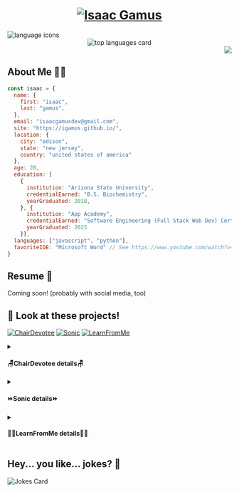 <h1 align="center">
  <a target="_blank" href="https://igamus.github.io">
    <img src="https://github.com/igamus/igamus/assets/80405823/46e4cad0-9bb6-470e-8084-c45dc471b377" alt="Isaac Gamus" />
  </a>
</h1>

<div align="left">
  <img src="https://skillicons.dev/icons?i=js,py,html,css" alt="language icons" />
</div>
<div align="center">
  <img src="https://github-readme-stats.vercel.app/api/top-langs/?username=igamus&layout=donut&theme=shadow_red" alt="top languages card" />
</div>
<div align="right">
  <img src="https://skillicons.dev/icons?i=react,redux,flask,sequelize alt="skills" />
</div>

## About Me 👨‍💼
```js
const isaac = {
  name: {
    first: "isaac",
    last: "gamus",
  },
  email: "isaacgamusdev@gmail.com",
  site: "https://igamus.github.io/",
  location: {
    city: "edison",
    state: "new jersey",
    country: "united states of america"
  },
  age: 28,
  education: [
    {
      institution: "Arizona State University",
      credentialEarned: "B.S. Biochemistry",
      yearGraduated: 2018,
    }, {
      institution: "App Academy",
      credentialEarned: "Software Engineering (Full Stack Web Dev) Certificate",
      yearGraduated: 2023
    }],
  languages: ["javascript", "python"],
  favoriteIDE: "Microsoft Word" // See https://www.youtube.com/watch?v=X34ZmkeZDos&pp=ygUNbWljcm9zb2Z0IGlkZQ%3D%3D
}
```

## Resume 📰

Coming soon! (probably with social media, too)

## :eyes: Look at these projects!

[![ChairDevotee](https://github-readme-stats.vercel.app/api/pin/?username=igamus&repo=chairdevotee&theme=shadow_red)](https://github.com/igamus/chairdevotee) [![Sonic](https://github-readme-stats.vercel.app/api/pin/?username=igamus&repo=sonic&theme=shadow_red)](https://github.com/igamus/sonic) [![LearnFromMe](https://github-readme-stats.vercel.app/api/pin/?username=igamus&repo=learnfromme&theme=shadow_red)](https://github.com/igamus/learnfromme)

<details>	
  <summary><h4>🪑ChairDevotee details🪑</h4></summary>
  <b>Clone of</b> <br />
    <img src="https://img.shields.io/badge/Airbnb-%23ff5a5f.svg?style=for-the-badge&logo=Airbnb&logoColor=white" alt="airbnb badge" />
    <br />
  <b>Leveraging</b> <br />
      <i>Languages</i> <br />
        <img src="https://img.shields.io/badge/javascript-%23323330.svg?style=for-the-badge&logo=javascript&logoColor=%23F7DF1E" alt="javascript badge" />
        <img src="https://img.shields.io/badge/html5-%23E34F26.svg?style=for-the-badge&logo=html5&logoColor=white" alt="HTML badge" />
        <img src="https://img.shields.io/badge/css3-%231572B6.svg?style=for-the-badge&logo=css3&logoColor=white" alt="CSS badge" />
        <br />
      <i>Libraries</i> <br />
        <img src="https://img.shields.io/badge/react-%2320232a.svg?style=for-the-badge&logo=react&logoColor=%2361DAFB" alt="React badge" />
        <img src="https://img.shields.io/badge/redux-%23593d88.svg?style=for-the-badge&logo=redux&logoColor=white" alt="Redux badge" />
        <img src="https://img.shields.io/badge/React_Router-CA4245?style=for-the-badge&logo=react-router&logoColor=white" alt="React Router badge" />
        <img src="https://img.shields.io/badge/express.js-%23404d59.svg?style=for-the-badge&logo=express&logoColor=%2361DAFB" alt="Express badge" /> 
        <img src="https://img.shields.io/badge/node.js-6DA55F?style=for-the-badge&logo=node.js&logoColor=white" alt="Node badge" />
        <img src="https://img.shields.io/badge/JWT-black?style=for-the-badge&logo=JSON%20web%20tokens" alt="JWT badge" />
        <br />
      <i>ORMs & RMDBs</i> <br />
        <img src="https://img.shields.io/badge/Sequelize-52B0E7?style=for-the-badge&logo=Sequelize&logoColor=white" alt="sequelize badge" />
        <img src="https://img.shields.io/badge/sqlite-%2307405e.svg?style=for-the-badge&logo=sqlite&logoColor=white" alt="sqlite badge" />
        <img src="https://img.shields.io/badge/postgres-%23316192.svg?style=for-the-badge&logo=postgresql&logoColor=white" alt="postgres badge" />
        <br />
  <b>Brought to you by</b> (hosted on) <br />
    <img src="https://img.shields.io/badge/Render-%46E3B7.svg?style=for-the-badge&logo=render&logoColor=white" alt="Render badge" />
</details>

<details>	
  <summary><h4>⏩Sonic details⏩</h4></summary>
  <b>Clone of</b> <br />
    <img src="https://img.shields.io/badge/Discord-%235865F2.svg?style=for-the-badge&logo=discord&logoColor=white" alt="discord badge" />
    <br />
  <b>Leveraging</b> <br />
      <i>Languages</i> <br />
        <img src="https://img.shields.io/badge/javascript-%23323330.svg?style=for-the-badge&logo=javascript&logoColor=%23F7DF1E" alt="javascript badge" />
        <img src="https://img.shields.io/badge/python-3670A0?style=for-the-badge&logo=python&logoColor=ffdd54" alt="python badge" />
        <img src="https://img.shields.io/badge/html5-%23E34F26.svg?style=for-the-badge&logo=html5&logoColor=white" alt="HTML badge" />
        <img src="https://img.shields.io/badge/css3-%231572B6.svg?style=for-the-badge&logo=css3&logoColor=white" alt="CSS badge" />
        <br />
      <i>Libraries</i> <br />
        <img src="https://img.shields.io/badge/react-%2320232a.svg?style=for-the-badge&logo=react&logoColor=%2361DAFB" alt="React badge" />
        <img src="https://img.shields.io/badge/redux-%23593d88.svg?style=for-the-badge&logo=redux&logoColor=white" alt="Redux badge" />
        <img src="https://img.shields.io/badge/React_Router-CA4245?style=for-the-badge&logo=react-router&logoColor=white" alt="React Router badge" />
        <img src="https://img.shields.io/badge/flask-%23000.svg?style=for-the-badge&logo=flask&logoColor=white" alt="Flask badge" /> 
        <img src="https://img.shields.io/badge/WTForms-8A2BE2" alt="wtforms badge" /> 
        <img src="https://img.shields.io/badge/Socket.io-black?style=for-the-badge&logo=socket.io&badgeColor=010101" alt="socketio badge" />
        <br />
      <i>ORMs & RMDBs</i> <br />
        <img src="https://img.shields.io/badge/SQLAlchemy-8A2BE2" alt="sqlalchemy badge" />
        <img src="https://img.shields.io/badge/sqlite-%2307405e.svg?style=for-the-badge&logo=sqlite&logoColor=white" alt="sqlite badge" />
        <img src="https://img.shields.io/badge/postgres-%23316192.svg?style=for-the-badge&logo=postgresql&logoColor=white" alt="postgres badge" />
        <br />
  <b>Brought to you by</b> (hosted on) <br />
    <img src="https://img.shields.io/badge/Render-%46E3B7.svg?style=for-the-badge&logo=render&logoColor=white" alt="Render badge" />
</details>

<details>	
  <summary><h4>👨‍🎓LearnFromMe details👩‍🎓</h4></summary>
  <b>Clone of</b> <br />
    <img src="https://img.shields.io/badge/Udemy-A435F0?style=for-the-badge&logo=Udemy&logoColor=white" alt="udemy badge" />
    <br />
  <b>Leveraging</b> <br />
      <i>Languages</i> <br />
        <img src="https://img.shields.io/badge/javascript-%23323330.svg?style=for-the-badge&logo=javascript&logoColor=%23F7DF1E" alt="javascript badge" />
        <img src="https://img.shields.io/badge/python-3670A0?style=for-the-badge&logo=python&logoColor=ffdd54" alt="python badge" />
        <img src="https://img.shields.io/badge/html5-%23E34F26.svg?style=for-the-badge&logo=html5&logoColor=white" alt="HTML badge" />
        <img src="https://img.shields.io/badge/css3-%231572B6.svg?style=for-the-badge&logo=css3&logoColor=white" alt="CSS badge" />
        <br />
      <i>Libraries</i> <br />
        <img src="https://img.shields.io/badge/react-%2320232a.svg?style=for-the-badge&logo=react&logoColor=%2361DAFB" alt="React badge" />
        <img src="https://img.shields.io/badge/redux-%23593d88.svg?style=for-the-badge&logo=redux&logoColor=white" alt="Redux badge" />
        <img src="https://img.shields.io/badge/React_Router-CA4245?style=for-the-badge&logo=react-router&logoColor=white" alt="React Router badge" />
        <img src="https://img.shields.io/badge/flask-%23000.svg?style=for-the-badge&logo=flask&logoColor=white" alt="Flask badge" /> 
        <img src="https://img.shields.io/badge/WTForms-8A2BE2" alt="wtforms badge" /> 
        <img src="https://img.shields.io/badge/AWS-%23FF9900.svg?style=for-the-badge&logo=amazon-aws&logoColor=white" alt="aws badge" />
        <br />
      <i>ORMs & RMDBs</i> <br />
        <img src="https://img.shields.io/badge/SQLAlchemy-8A2BE2" alt="sqlalchemy badge" />
        <img src="https://img.shields.io/badge/sqlite-%2307405e.svg?style=for-the-badge&logo=sqlite&logoColor=white" alt="sqlite badge" />
        <img src="https://img.shields.io/badge/postgres-%23316192.svg?style=for-the-badge&logo=postgresql&logoColor=white" alt="postgres badge" />
        <br />
  <b>Brought to you by</b> (hosted on) <br />
    <img src="https://img.shields.io/badge/Render-%46E3B7.svg?style=for-the-badge&logo=render&logoColor=white" alt="Render badge" />
</details>

## Hey... you like... jokes? 🤡

![Jokes Card](https://readme-jokes.vercel.app/api?theme=shadow_red)

